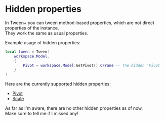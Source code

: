 # Hidden properties

In Tween+ you can tween method-based properties, which are not direct properties of the instance.\
They work the same as usual properties.

Example usage of hidden properties:

```lua
local tween = Tween(
	workspace.Model,
	{
		Pivot = workspace.Model:GetPivot().CFrame -- The hidden 'Pivot' property. Read/write with `:GetPivot()` and `:PivotTo()`.
	}
)
```



Here are the currently supported hidden properties:

* [Pivot](https://create.roblox.com/docs/reference/engine/classes/PVInstance#summary-methods)
* [Scale](https://create.roblox.com/docs/reference/engine/classes/Model#Scale)

As far as I'm aware, there are no other hidden properties as of now.\
Make sure to tell me if I missed any!
